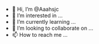 - 👋 Hi, I’m @Aaahsjc
- 👀 I’m interested in ...
- 🌱 I’m currently learning ...
- 💞️ I’m looking to collaborate on ...
- 📫 How to reach me ...

<!---
Aaahsjc/Aaahsjc is a ✨ special ✨ repository because its `README.md` (this file) appears on your GitHub profile.
You can click the Preview link to take a look at your changes.
--->
